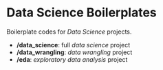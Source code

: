 # Data Science Boilerplates

Boilerplate codes for *Data Science* projects.

*  **/data_science**: full *data science* project
*  **/data_wrangling**: *data wrangling* project
*  **/eda**: *exploratory data analysis* project